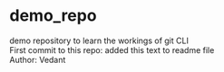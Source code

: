 # demo_repo

demo repository to learn the workings of git CLI
<br>
First commit to this repo: added this text to readme file
<br>
Author: Vedant
